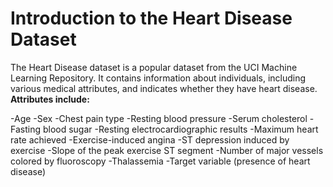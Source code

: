 # Introduction to the Heart Disease Dataset
The Heart Disease dataset is a popular dataset from the UCI Machine Learning Repository. It contains information about individuals, including various medical attributes, and indicates whether they have heart disease.
**Attributes include:**

-Age
-Sex
-Chest pain type
-Resting blood pressure
-Serum cholesterol
-Fasting blood sugar
-Resting electrocardiographic results
-Maximum heart rate achieved
-Exercise-induced angina
-ST depression induced by exercise
-Slope of the peak exercise ST segment
-Number of major vessels colored by fluoroscopy
-Thalassemia
-Target variable (presence of heart disease)
